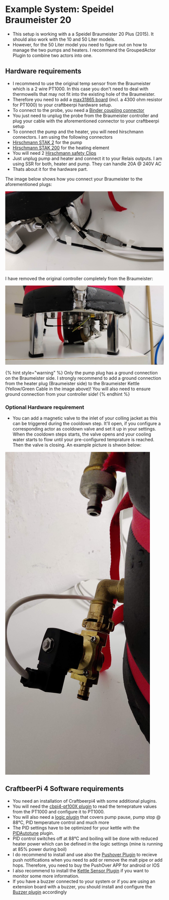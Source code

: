 # Example System: Speidel Braumeister 20

- This setup is working with a  a Speidel Braumeister 20 Plus (2015). It should also work with the 10  and 50 Liter models. 
- However, for the 50 Liter model you need to figure out on how to manage the two pumps and heaters. I recommend the GroupedActor Plugin to combine two actors into one.

## Hardware requirements 

- I recommend to use the original temp sensor from the Braumeister which is a 2 wire PT1000. In this case you don't need to deal with thermowells that may not fit into the existing hole of the Braumeister.
-  Therefore you need to add a [max31865 board](https://learn.adafruit.com/adafruit-max31865-rtd-pt100-amplifier/) (incl. a 4300 ohm resistor for PT1000) to your craftbeerpi hardware setup. 
- To connect to the probe, you need a [Binder coupling connector](https://www.conrad.de/de/p/binder-99-0406-00-03-rundstecker-kupplung-gerade-serie-rundsteckverbinder-712-gesamtpolzahl-3-1-st-738917.html)
- You just need to unplug the probe from the Braumeister controller and plug your cable with the aforementioned connector to your craftbeerpi setup
- To connect the pump and the heater, you will need hirschmann connectors. I am using the following connectors
- [Hirschmann STAK 2](https://www.conrad.de/de/p/hirschmann-stak-2-netz-steckverbinder-stak-serie-netzsteckverbinder-stak-buchse-gerade-gesamtpolzahl-2-pe-16-a-gra-1177484.html) for the pump 
- [Hirschmann STAK 200](https://www.conrad.de/de/p/hirschmann-stak-200-netz-steckverbinder-stak-serie-netzsteckverbinder-stak-buchse-gerade-gesamtpolzahl-2-pe-16-a-g-730025.html) for the heating element 
- You will need 2 [Hirschmann safety Clips](https://www.conrad.de/de/p/sicherungsbuegel-hirschmann-730980.html)
- Just unplug pump and heater and connect it to your Relais outputs. I am using SSR for both, heater and pump. They can handle 20A @ 240V AC
- Thats about it for the hardware part.

The image below shows how you connect your Braumeister to the aforementioned plugs:

![Connectors](../../.gitbook/assets/cbpi4-Example1-BM-Connectors.jpg)

I have removed the original controller completely from the Braumeister:

![Connectors](../../.gitbook/assets/cbpi4-Example1-BM-Ground.jpg)

{% hint style="warning" %}
Only the pump plug has a ground connection on the Braumeister side. I strongly recommend to add a ground connection from the heater plug (Braumeister side) to the Braumeister Kettle (Yellow/Green Cable in the image above)! You will also need to ensure ground connection from your controller side!
{% endhint %}

### Optional Hardware requirement
- You can add a magnetic valve to the inlet of your colling jacket as this can be triggered during the cooldown step. It'll open, if you configure a corresponding actor as cooldown valve and set it up in your settings. When the cooldown steps starts, the valve opens and your cooling water starts to flow until your pre-configured temprature is reached. Then the valve is closing. An example picture is shwon below:

![Cooldown Valve](../../.gitbook/assets/cbpi4-Example1-Cooldown-Valve.jpg)

## CraftbeerPi 4 Software requirements
- You need an installation of Craftbeerpi4 with some additional plugins.
- You will need the [cbpi4-pt100X plugin](https://github.com/avollkopf/cbpi4-pt100x) to read the temeprature values from the PT1000 and configure it to PT1000.
- You will also need a [logic plugin](https://github.com/avollkopf/cbpi4-BM_PID_SmartBoilWithPump) that covers pump pause, pump stop @ 88°C, PID temperature control and much more 
- The PID settings have to be optimized for your kettle with the [PIDAutotune](https://github.com/avollkopf/cbpi4-PID_AutoTune) plugin.
- PID control switches off at 88°C and boiling will be done with reduced heater power which can be defined in the logic settings (mine is running at 85% power during boil)
- I do recommend to install and use also the [Pushover Plugin](https://github.com/avollkopf/cbpi4-PushOver) to recieve push notifications when you need to add or remove the malt pipe or add hops. Therefore, you need to buy the PushOver APP for android or IOS
- I also recommend to install the [Kettle Sensor Plugin](https://github.com/avollkopf/cbpi4-KettleSensor) if you want to monitor some more information.
- If you have a buzzer connected to your system or if you are using an extension board with a buzzer, you should install and configure the [Buzzer plugin](https://github.com/avollkopf/cbpi4-buzzer) accordingly
